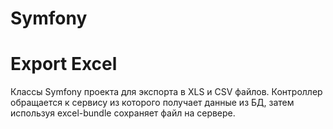 Symfony
=======

Export Excel
=======

Классы Symfony проекта для экспорта в XLS и CSV файлов. Контроллер обращается к сервису из которого получает
данные из БД, затем используя excel-bundle сохраняет файл на сервере.
